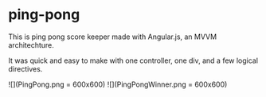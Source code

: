 # ping-pong
This is ping pong score keeper made with Angular.js, an MVVM architechture. 

It was quick and easy to make with one controller, one div, and a few logical directives. 

![](PingPong.png = 600x600)
![](PingPongWinner.png = 600x600)
